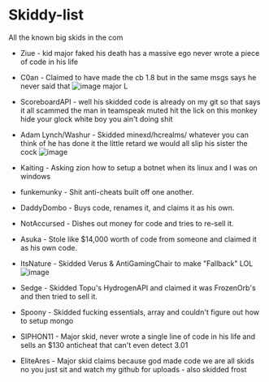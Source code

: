 # Skiddy-list
All the known big skids in the com

* Ziue - kid major faked his death has a massive ego never wrote a piece of code in his life
* C0an - Claimed to have made the cb 1.8 but in the same msgs says he never said that ![image](https://github.com/disclearing/Skiddy-list/assets/46827438/6161ed49-bcab-4dce-a1d0-e6e322b24e88)
 major L
* ScoreboardAPI - well his skidded code is already on my git so that says it all scammed the man in teamspeak muted hit the lick on this monkey hide your glock white boy you ain't doing shit
* Adam Lynch/Washur - Skidded minexd/hcrealms/ whatever you can think of he has done it the little retard we would all slip his sister the cock ![image](https://github.com/disclearing/Skiddy-list/assets/46827438/e8ad9288-44db-4a93-9a5e-74eac98123c6)

* Kaiting - Asking zion how to setup a botnet when its linux and I was on windows
* funkemunky - Shit anti-cheats built off one another.
* DaddyDombo - Buys code, renames it, and claims it as his own.
* NotAccursed - Dishes out money for code and tries to re-sell it.
* Asuka - Stole like $14,000 worth of code from someone and claimed it as his own code.
* ItsNature - Skidded Verus & AntiGamingChair to make "Fallback" LOL![image](https://github.com/disclearing/Skiddy-list/assets/61942923/81e6ecfb-15d5-45bf-bf8f-abc7bfc4c56f)
* Sedge - Skidded Topu's HydrogenAPI and claimed it was FrozenOrb's and then tried to sell it.
* Spoony - Skidded fucking essentials, array and couldn't figure out how to setup mongo
* SIPHON11 - Major skid, never wrote a single line of code in his life and sells an $130 anticheat that can't even detect 3.01 
* EliteAres - Major skid claims because god made code we are all skids no you just sit and watch my github for uploads - also skidded frost
